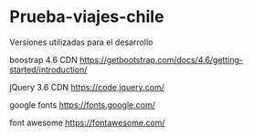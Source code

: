 # Prueba-viajes-chile
Versiones utilizadas para el desarrollo

boostrap 4.6 CDN
https://getbootstrap.com/docs/4.6/getting-started/introduction/

jQuery 3.6 CDN
https://code.jquery.com/

google fonts
https://fonts.google.com/

font awesome
https://fontawesome.com/

